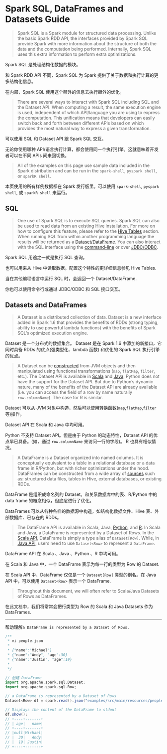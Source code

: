 # Spark SQL, DataFrames and Datasets Guide

> Spark SQL is a Spark module for structured data processing. Unlike the basic Spark RDD API, the interfaces provided by Spark SQL provide Spark with more information about the structure of both the data and the computation being performed. Internally, Spark SQL uses this extra information to perform extra optimizations. 

Spark SQL 是处理结构化数据的模块。

和 Spark RDD API 不同，Spark SQL 为 Spark 提供了关于数据和执行计算的更多结构化信息。

在内部，Spark SQL 使用这个额外的信息去执行额外的优化。 

> There are several ways to interact with Spark SQL including SQL and the Dataset API. When computing a result, the same execution engine is used, independent of which API/language you are using to express the computation. This unification means that developers can easily switch back and forth between different APIs based on which provides the most natural way to express a given transformation.

可以使用 SQL 和 Dataset API 跟 Spark SQL 交互。

无论你使用哪种 API/语言执行计算，都会使用同一个执行引擎。这就意味着开发者可以在不同 APIs 间来回切换。

> All of the examples on this page use sample data included in the Spark distribution and can be run in the `spark-shell`, `pyspark shell`, or `sparkR shell`.

本页使用的所有样例数据都在 Spark 发行版里。可以使用 `spark-shell`, `pyspark shell`, 或 `sparkR shell` 来运行。

## SQL

> One use of Spark SQL is to execute SQL queries. Spark SQL can also be used to read data from an existing Hive installation. For more on how to configure this feature, please refer to the [Hive Tables](https://spark.apache.org/docs/3.3.2/sql-data-sources-hive-tables.html) section. When running SQL from within another programming language the results will be returned as a [Dataset/DataFrame](https://spark.apache.org/docs/3.3.2/sql-programming-guide.html#datasets-and-dataframes). You can also interact with the SQL interface using the [command-line](https://spark.apache.org/docs/3.3.2/sql-distributed-sql-engine.html#running-the-spark-sql-cli) or over [JDBC/ODBC](https://spark.apache.org/docs/3.3.2/sql-distributed-sql-engine.html#running-the-thrift-jdbcodbc-server).

Spark SQL 用途之一就是执行 SQL 查询。

也可以用来从 Hive 中读取数据。配置这个特性的更详细信息参见 Hive Tables.

当在其他编程语言中运行 SQL 时，会返回一个 Dataset/DataFrame.

你也可以使用命令行或通过 JDBC/ODBC 和 SQL 接口交互。

## Datasets and DataFrames

> A Dataset is a distributed collection of data. Dataset is a new interface added in Spark 1.6 that provides the benefits of RDDs (strong typing, ability to use powerful lambda functions) with the benefits of Spark SQL’s optimized execution engine. 

Dataset 是一个分布式的数据集合。 Dataset 是在 Spark 1.6 中添加的新接口，它同时具备 RDDs 的优点(强类型化、lambda 函数) 和优化的 Spark SQL 执行引擎的优点。 

> A Dataset can be [constructed](https://spark.apache.org/docs/3.3.2/sql-getting-started.html#creating-datasets) from JVM objects and then manipulated using functional transformations (`map`, `flatMap`, `filter`, etc.). The Dataset API is available in [Scala](https://spark.apache.org/docs/3.3.2/api/scala/org/apache/spark/sql/Dataset.html) and [Java](https://spark.apache.org/docs/3.3.2/api/java/index.html?org/apache/spark/sql/Dataset.html). Python does not have the support for the Dataset API. But due to Python’s dynamic nature, many of the benefits of the Dataset API are already available (i.e. you can access the field of a row by name naturally `row.columnName`). The case for R is similar.

Dataset 可以从 JVM 对象中构造，然后可以使用转换函数(`map`,`flatMap`,`filter`等)操作。

Dataset API 在 Scala 和 Java 中均可用。

Python 不支持 Dataset API。但是由于 Python 的动态特性，Dataset API 的优点早已具备。(如，通过 `row.columnName` 来访问一行的字段)。 R 也具有相似情况。

> A DataFrame is a Dataset organized into named columns. It is conceptually equivalent to a table in a relational database or a data frame in R/Python, but with richer optimizations under the hood. DataFrames can be constructed from a wide array of [sources](https://spark.apache.org/docs/3.3.2/sql-data-sources.html) such as: structured data files, tables in Hive, external databases, or existing RDDs. 

DataFrame 是组织成命名列的 Dataset。和关系数据库中的表、R/Python 中的 data frame 的概念相似，但底层进行了优化。 

DataFrames 可以从各种各样的数据源中构造，如结构化数据文件、Hive 表、外部数据库、已存在的 RDDs。

> The DataFrame API is available in Scala, Java, [Python](https://spark.apache.org/docs/3.3.2/api/python/reference/api/pyspark.sql.DataFrame.html#pyspark.sql.DataFrame), and [R](https://spark.apache.org/docs/3.3.2/api/R/index.html). In Scala and Java, a DataFrame is represented by a Dataset of Rows. In the [Scala API](https://spark.apache.org/docs/3.3.2/api/scala/org/apache/spark/sql/Dataset.html), DataFrame is simply a type alias of `Dataset[Row]`. While, in [Java API](https://spark.apache.org/docs/3.3.2/api/java/index.html?org/apache/spark/sql/Dataset.html), users need to use `Dataset<Row>` to represent a `DataFrame`.

DataFrame API 在 Scala 、Java 、Python 、R 中均可用。 

在 Scala 和 Java 中，一个 DataFrame 表示为每一行的类型为 Row 的 Dataset. 

在 Scala API 中，DataFrame 仅仅是一个 `Dataset[Row]` 类型的别名。在 Java API 中，可以使用 `Dataset<Row>` 表示一个 DataFrame.

> Throughout this document, we will often refer to Scala/Java Datasets of Rows as DataFrames.

在此文档中，我们将常常会把行类型为 Row 的 Scala 和 Java Datasets 作为 DataFrames.

-----------------------------------------------------------

帮助理解`a DataFrame is represented by a Dataset of Rows.`

```scala
/**
 * vi people.json
 *
 * {"name":"Michael"}
 * {"name":"Andy", "age":30}
 * {"name":"Justin", "age":19}
 *
 */

// 创建 DataFrame
import org.apache.spark.sql.Dataset;
import org.apache.spark.sql.Row;

// a DataFrame is represented by a Dataset of Rows 
Dataset<Row> df = spark.read().json("examples/src/main/resources/people.json");

// Displays the content of the DataFrame to stdout
df.show();
// +----+-------+
// | age|   name|
// +----+-------+
// |null|Michael|
// |  30|   Andy|
// |  19| Justin|
// +----+-------+
```

